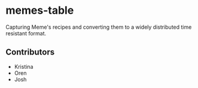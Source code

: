 # memes-table
Capturing Meme's recipes and converting them to a widely distributed time resistant format.

## Contributors
- Kristina
- Oren
- Josh